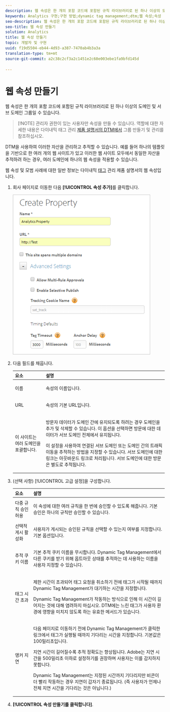 ```yaml
---
description: 웹 속성은 한 개의 포함 코드에 포함된 규칙 라이브러리로 된 하나 이상의 도메인 및 서브 도메인 그룹일 수 있습니다.
keywords: Analytics 구현;구현 방법;dynamic tag management;dtm;웹 속성;속성
seo-description: 웹 속성은 한 개의 포함 코드에 포함된 규칙 라이브러리로 된 하나 이상의 도메인 및 서브 도메인 그룹일 수 있습니다.
seo-title: 웹 속성 만들기
solution: Analytics
title: 웹 속성 만들기
topic: 개발자 및 구현
uuid: f19d5504-eb44-4d93-a387-7470ab4b3a3a
translation-type: tm+mt
source-git-commit: a2c38c2cf3a2c1451e2c60e003ebe1fa9bfd145d

---
```



# 웹 속성 만들기

웹 속성은 한 개의 포함 코드에 포함된 규칙 라이브러리로 된 하나 이상의 도메인 및 서브 도메인 그룹일 수 있습니다.

> [!NOTE] 관리자 권한이 있는 사용자만 속성을 만들 수 있습니다. 역할에 대한 자세한 내용은 다이내믹 태그 관리 [제품 설명서의 DTM에서](https://marketing.adobe.com/resources/help/en_US/dtm/groups.html) 그룹 만들기 및 관리를 참조하십시오.

DTM을 사용하여 이러한 자산을 관리하고 추적할 수 있습니다. 예를 들어 하나의 템플릿을 기반으로 한 여러 개의 웹 사이트가 있고 이러한 웹 사이트 모두에서 동일한 자산을 추적하려 하는 경우, 여러 도메인에 하나의 웹 속성을 적용할 수 있습니다.

웹 속성 및 모범 사례에 대한 일반 정보는 다이내믹 [태그](https://marketing.adobe.com/resources/help/en_US/dtm/web_property.html) 관리 제품 설명서의 웹 속성입니다.

1. 회사 페이지로 이동한 다음 **[!UICONTROL 속성 추가]**&#x200B;를 클릭합니다.

   ![](assets/dtm-create-web-property.png)

1. 다음 필드를 채웁니다.

   <table id="table_376D72251C4D4C4CA878D10C18D2532C"> 
    <thead> 
    <tr> 
    <th colname="col1" class="entry"> 요소 </th> 
    <th colname="col2" class="entry"> 설명 </th> 
    </tr> 
    </thead>
    <tbody> 
    <tr> 
    <td colname="col1"> <span class="uicontrol"> 이름 </span> </td> 
    <td colname="col2"> <p>속성의 이름입니다. </p> </td> 
    </tr> 
    <tr> 
    <td colname="col1"> <span class="uicontrol"> URL</span> </td> 
    <td colname="col2"> <p>속성의 기본 URL입니다. </p> </td> 
    </tr> 
    <tr> 
    <td colname="col1"> <span class="uicontrol">이 사이트는 여러 도메인을 포괄합니다.</span> </td> 
    <td colname="col2"> <p>방문자 데이터가 도메인 간에 유지되도록 하려는 경우 도메인을 추가 및 삭제할 수 있습니다. 이 옵션을 선택하면 방문에 대한 데이터가 서브 도메인 전체에서 유지됩니다.  </p> <p>이 설정을 사용하여 연결된 서브 도메인 또는 도메인 간의 트래픽 이동을 추적하는 방법을 지정할 수 있습니다. 서브 도메인에 대한 링크는 아웃바운드 링크로 처리됩니다. 서브 도메인에 대한 방문은 별도로 추적됩니다. </p> </td> 
    </tr> 
    </tbody> 
    </table>

1. (선택 사항) [!UICONTROL 고급 설정]을 구성합니다.

   <table id="table_6E687FBE6ACC4301BCCD837F4DCBB9C9"> 
    <thead> 
    <tr> 
    <th colname="col1" class="entry"> 요소 </th> 
    <th colname="col2" class="entry"> 설명 </th> 
    </tr> 
    </thead>
    <tbody> 
    <tr> 
    <td colname="col1"> <span class="uicontrol"> 다중 규칙 승인 허용</span> </td> 
    <td colname="col2"> <p>이 속성에 대한 여러 규칙을 한 번에 승인할 수 있도록 해줍니다. 기본 승인은 하나의 규칙만 승인할 수 있습니다. </p> </td> 
    </tr> 
    <tr> 
    <td colname="col1"> <span class="uicontrol"> 선택적 게시 활성화</span> </td> 
    <td colname="col2"> <p>사용자가 게시되는 승인된 규칙을 선택할 수 있는지 여부를 지정합니다. 기본 옵션입니다. </p> </td> 
    </tr> 
    <tr> 
    <td colname="col1"> <span class="uicontrol"> 추적 쿠키 이름</span> </td> 
    <td colname="col2"> <p>기본 추적 쿠키 이름을 무시합니다. Dynamic Tag Management에서 다른 쿠키를 받기 위해 옵트아웃 상태를 추적하는 데 사용하는 이름을 사용자 지정할 수 있습니다. </p> </td> 
    </tr> 
    <tr> 
    <td colname="col1"> <span class="uicontrol"> 태그 시간 초과</span> </td> 
    <td colname="col2"> <p>제한 시간이 초과되어 태그 요청을 취소하기 전에 태그가 시작될 때까지 Dynamic Tag Management가 대기하는 시간을 지정합니다. </p> <p> Dynamic Tag Management가 작동하는 방식으로 인해 이 시간이 길어지는 것에 대해 염려하지 마십시오. DTM에는 느린 태그가 사용자 환경에 영향을 미치지 않도록 하는 유효한 메서드가 있습니다. </p> </td> 
    </tr> 
    <tr> 
    <td colname="col1"> <span class="uicontrol"> 앵커 지연</span> </td> 
    <td colname="col2"> <p>다음 페이지로 이동하기 전에 Dynamic Tag Management가 클릭한 링크에서 태그가 실행될 때까지 기다리는 시간을 지정합니다. 기본값은 100밀리초입니다. </p> <p>지연 시간이 길어질수록 추적 정확도는 향상됩니다. Adobe는 지연 시간을 500밀리초 이하로 설정하기를 권장하며 사용자는 이를 감지하지 못합니다. </p> <p>Dynamic Tag Management는 지정된 시간까지 기다리지만 비콘이 더 빨리 작동하는 경우 지연이 갑자기 종료됩니다. (즉 사용자가 언제나 전체 지연 시간을 기다리는 것은 아닙니다.) </p> </td> 
    </tr> 
    </tbody> 
    </table>

1. **[!UICONTROL 속성 만들기를 클릭합니다]**.
